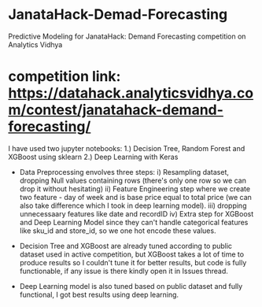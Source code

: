 # JanataHack-Demad-Forecasting
Predictive Modeling for JanataHack: Demand Forecasting competition on Analytics Vidhya
# competition link: https://datahack.analyticsvidhya.com/contest/janatahack-demand-forecasting/

I have used two jupyter notebooks:
1.) Decision Tree, Random Forest and XGBoost using sklearn
2.) Deep Learning with Keras

* Data Preprocessing envolves three steps: 
i) Resampling dataset, dropping Null values containing rows (there's only one row so we can drop it without hesitating)
ii) Feature Engineering step where we create two feature - day of week and is base price equal to total price (we can also take difference which I took in deep learning model).
iii) dropping unnecessaary features like date and recordID
iv) Extra step for XGBoost and Deep Learning Model since they can't handle categorical features like sku_id and store_id, so we one hot encode these values.

* Decision Tree and XGBoost are already tuned according to public dataset used in active competition, but XGBoost takes a lot of time to produce results so I couldn't tune it for better results, but code is fully functionable, if any issue is there kindly open it in Issues thread.

* Deep Learning model is also tuned based on public dataset and fully functional, I got best results using deep learning.
